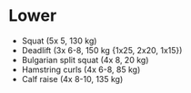 # Lower
* Squat (5x 5, 130 kg)
* Deadlift (3x 6-8, 150 kg {1x25, 2x20, 1x15})
* Bulgarian split squat (4x 8, 20 kg)
* Hamstring curls (4x 6-8, 85 kg)
* Calf raise (4x 8-10, 135 kg)
